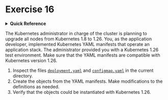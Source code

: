 # Exercise 16

<details>
<summary><b>Quick Reference</b></summary>
<p>

* Namespace: `default`<br>
* Documentation: [Kubernetes Deprecation Policy](https://kubernetes.io/docs/reference/using-api/deprecation-policy/), [Deprecated API Migration Guide](https://kubernetes.io/docs/reference/using-api/deprecation-guide/)

</p>
</details>

The Kubernetes administrator in charge of the cluster is planning to upgrade all nodes from Kubernetes 1.8 to 1.26. You, as the application developer, implemented Kubernetes YAML manifests that operate an application stack. The administrator provided you with a Kubernetes 1.26 test environment. Make sure that the YAML manifests are compatible with Kubernetes version 1.26.


1. Inspect the files [`deployment.yaml`](./deployment.yaml) and [`configmap.yaml`](./configmap.yaml) in the current directory.
2. Create the objects from the YAML manifests. Make modifications to the definitions as needed.
3. Verify that the objects could be instantiated with Kubernetes 1.26.